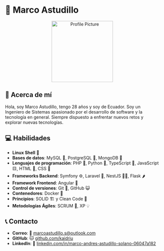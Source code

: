 # 🚀 Marco Astudillo

<p align="center">
  <img src="https://ibb.co/Phz4LMH" alt="Profile Picture" width="200">
</p>

## 🎯 Acerca de mí

Hola, soy Marco Astudillo, tengo 28 años y soy de Ecuador. Soy un Ingeniero de Sistemas apasionado por el desarrollo de software y la tecnología en general. Siempre dispuesto a enfrentar nuevos retos y explorar nuevas tecnologías.

## 💻 Habilidades

- **Linux Shell** 🐧
- **Bases de datos**: MySQL 🐬, PostgreSQL 🐘, MongoDB 🍃
- **Lenguajes de programación**: PHP 🐘, Python 🐍, TypeScript 🔷, JavaScript 🟨, HTML 📄, CSS 🎨
- **Frameworks Backend**: Symfony ⚙️, Laravel 🔷, NestJS 🐱‍👤, Flask 🌶️
- **Framework Frontend**: Angular 🔺
- **Control de versiones**: Git 🐙, GitHub 😺
- **Contenedores**: Docker 🐳
- **Principios**: SOLID 🏗️ y Clean Code 🧹
- **Metodologías Ágiles**: SCRUM 🏉, XP 💡

## 📞 Contacto

- **Correo**: 📧 [marcoastudillo.s@outlook.com](mailto:marcoastudillo.s@outlook.com)
- **GitHub**: 🐱 [github.com/kaidriu](https://github.com/kaidriu)
- **LinkedIn**: 🔗 [linkedin.com/in/marco-andres-astudillo-solano-06047a182](https://www.linkedin.com/in/marco-andres-astudillo-solano-06047a182/)
